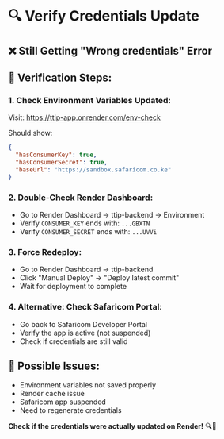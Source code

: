 # 🔍 Verify Credentials Update

## ❌ **Still Getting "Wrong credentials" Error**

## 🔧 **Verification Steps:**

### 1. **Check Environment Variables Updated:**
Visit: https://ttip-app.onrender.com/env-check

Should show:
```json
{
  "hasConsumerKey": true,
  "hasConsumerSecret": true,
  "baseUrl": "https://sandbox.safaricom.co.ke"
}
```

### 2. **Double-Check Render Dashboard:**
- Go to Render Dashboard → ttip-backend → Environment
- Verify `CONSUMER_KEY` ends with: `...GBXTN`
- Verify `CONSUMER_SECRET` ends with: `...UVVi`

### 3. **Force Redeploy:**
- Go to Render Dashboard → ttip-backend
- Click "Manual Deploy" → "Deploy latest commit"
- Wait for deployment to complete

### 4. **Alternative: Check Safaricom Portal:**
- Go back to Safaricom Developer Portal
- Verify the app is active (not suspended)
- Check if credentials are still valid

## 🎯 **Possible Issues:**
- Environment variables not saved properly
- Render cache issue
- Safaricom app suspended
- Need to regenerate credentials

**Check if the credentials were actually updated on Render!** 🔍📱